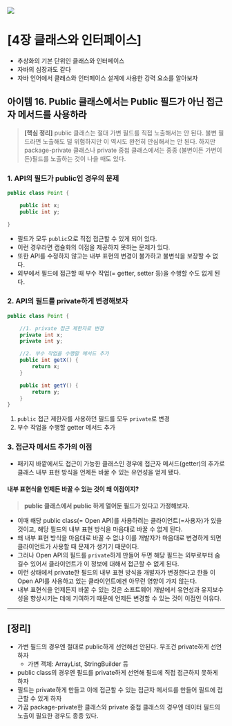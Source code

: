 ![](https://velog.velcdn.com/images/yeomyaloo/post/a5844cef-46ce-478c-bbc0-90b44747fdaa/image.png)

# [4장 클래스와 인터페이스]

- 추상화의 기본 단위인 클래스와 인터페이스
- 자바의 심장과도 같다
- 자바 언어에서 클래스와 인터페이스 설계에 사용한 강력 요소를 알아보자

## 아이템 16. Public 클래스에서는 Public 필드가 아닌 접근자 메서드를 사용하라

> **[핵심 정리]**
> public 클래스는 절대 가변 필드를 직접 노출해서는 안 된다. 불변 필드라면 노출해도 덜 위험하지만 이 역시도 완전히 안심해서는 안 된다. 하지만 package-private 클래스나 private 중첩 클래스에서는 종종 (불변이든 가변이든)필드를 노출하는 것이 나을 때도 있다.

### 1. API의 필드가 public인 경우의 문제

```java
public class Point {

    public int x;
    public int y;

}
```

- 필드가 모두 `public`으로 직접 접근할 수 있게 되어 있다.
- 이런 경우라면 캡슐화의 이점을 제공하지 못하는 문제가 있다.
- 또한 API를 수정하지 않고는 내부 표현의 변경이 불가하고 불변식을 보장할 수 없다.
- 외부에서 필드에 접근할 때 부수 작업(= getter, setter 등)을 수행할 수도 없게 된다.

### 2. API의 필드를 private하게 변경해보자

```java
public class Point {

    //1. private 접근 제한자로 변경
    private int x;
    private int y;

    //2. 부수 작업을 수행할 메서드 추가
    public int getX() {
        return x;
    }

    public int getY() {
        return y;
    }
}
```

1. `public` 접근 제한자를 사용하던 필드를 모두 `private`로 변경
2. 부수 작업을 수행할 getter 메서드 추가

### 3. 접근자 메서드 추가의 이점

- 패키지 바깥에서도 접근이 가능한 클래스인 경우에 접근자 메서드(getter)의 추가로 클래스 내부 표현 방식을 언제든 바꿀 수 있는 유연성을 얻게 됐다.

#### 내부 표현식을 언제든 바꿀 수 있는 것이 왜 이점이지?

> **public 클래스에서 public 하게 열어둔 필드가 있다고 가정해보자.**

- 이때 해당 public class(= Open API)를 사용하려는 클라이언트(=사용자)가 있을 것이고, 해당 필드의 내부 표현 방식을 마음대로 바꿀 수 없게 된다.
- 왜 내부 표현 방식을 마음대로 바꿀 수 없냐 이를 개발자가 마음대로 변경하게 되면 클라이언트가 사용할 때 문제가 생기기 때문이다.
- 그러나 Open API의 필드를 `private`하게 만들어 두면 해당 필드는 외부로부터 숨길수 있어서 클라이언트가 이 정보에 대해서 접근할 수 없게 된다.
- 이런 상태에서 private한 필드의 내부 표현 방식을 개발자가 변경한다고 한들 이 Open API를 사용하고 있는 클라이언트에겐 아무런 영향이 가지 않는다.
- 내부 표현식을 언제든지 바꿀 수 있는 것은 소프트웨어 개발에서 유연성과 유지보수성을 향상시키는 데에 기여하기 때문에 언제든 변경할 수 있는 것이 이점인 이유다.

---

## [정리]

- 가변 필드의 경우엔 절대로 public하게 선언해선 안된다. 무조건 private하게 선언하자
  - 가변 객체: ArrayList, StringBuilder 등
- public class의 경우엔 필드를 private하게 선언해 필드에 직접 접근하지 못하게 하자
- 필드는 private하게 만들고 이에 접근할 수 있는 접근자 메서드를 만들어 필드에 접근할 수 있게 하자
- 가끔 package-private한 클래스와 private 중첩 클래스의 경우엔 데이터 필드의 노출이 필요한 경우도 종종 있다.
